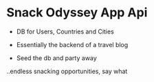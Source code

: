 # Snack Odyssey App Api

* DB for Users, Countries and Cities

* Essentially the backend of a travel blog

* Seed the db and party away



..endless snacking opportunities, say what

